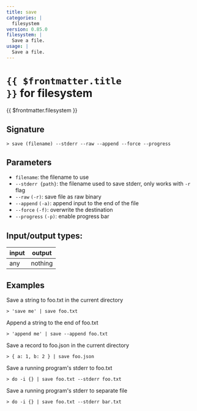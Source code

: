 ```yaml
---
title: save
categories: |
  filesystem
version: 0.85.0
filesystem: |
  Save a file.
usage: |
  Save a file.
---
```

<!-- This file is automatically generated. Please edit the command in https://github.com/nushell/nushell instead. -->

# <code>{{ $frontmatter.title }}</code> for filesystem

<div class='command-title'>{{ $frontmatter.filesystem }}</div>

## Signature

```> save (filename) --stderr --raw --append --force --progress```

## Parameters

 -  `filename`: the filename to use
 -  `--stderr {path}`: the filename used to save stderr, only works with `-r` flag
 -  `--raw` `(-r)`: save file as raw binary
 -  `--append` `(-a)`: append input to the end of the file
 -  `--force` `(-f)`: overwrite the destination
 -  `--progress` `(-p)`: enable progress bar


## Input/output types:

| input | output  |
| ----- | ------- |
| any   | nothing |

## Examples

Save a string to foo.txt in the current directory
```shell
> 'save me' | save foo.txt

```

Append a string to the end of foo.txt
```shell
> 'append me' | save --append foo.txt

```

Save a record to foo.json in the current directory
```shell
> { a: 1, b: 2 } | save foo.json

```

Save a running program's stderr to foo.txt
```shell
> do -i {} | save foo.txt --stderr foo.txt

```

Save a running program's stderr to separate file
```shell
> do -i {} | save foo.txt --stderr bar.txt

```
